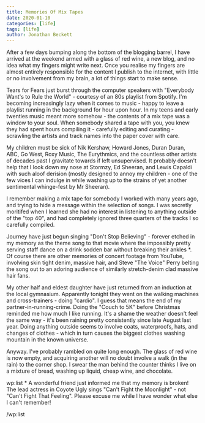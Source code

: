 ```yaml
---
title: Memories Of Mix Tapes
date: 2020-01-10
categories: [life]
tags: [life]
author: Jonathan Beckett
---
```


After a few days bumping along the bottom of the blogging barrel, I have arrived at the weekend armed with a glass of red wine, a new blog, and no idea what my fingers might write next. Once you realise my fingers are almost entirely responsible for the content I publish to the internet, with little or no involvement from my brain, a lot of things start to make sense.

Tears for Fears just burst through the computer speakers with "Everybody Want's to Rule the World" - courtesy of an 80s playlist from Spotify. I'm becoming increasingly lazy when it comes to music - happy to leave a playlist running in the background for hour upon hour. In my teens and early twenties music meant more somehow - the contents of a mix tape was a window to your soul. When somebody shared a tape with you, you knew they had spent hours compiling it - carefully editing and curating - scrawling the artists and track names into the paper cover with care.

My children must be sick of Nik Kershaw, Howard Jones, Duran Duran, ABC, Go West, Roxy Music, The Eurythmics, and the countless other artists of decades past I gravitate towards if left unsupervised. It probably doesn't help that I look down my nose at Stormzy, Ed Sheeran, and Lewis Capaldi with such aloof derision (mostly designed to annoy my children - one of the few vices I can indulge in while washing up to the strains of yet another sentimental whinge-fest by Mr Sheeran).

I remember making a mix tape for somebody I worked with many years ago, and trying to hide a message within the selection of songs. I was secretly moritifed when I learned she had no interest in listening to anything outside of the "top 40", and had completely ignored three quarters of the tracks I so carefully compiled.

Journey have just begun singing "Don't Stop Believing" - forever etched in my memory as the theme song to that movie where the impossibly pretty serving staff dance on a drink sodden bar without breaking their ankles *. Of course there are other memories of concert footage from YouTube, involving skin tight denim, massive hair, and Steve "The Voice" Perry belting the song out to an adoring audience of similarly stretch-denim clad massive hair fans.

My other half and eldest daughter have just returned from an induction at the local gymnasium. Apparently tonight they went on the walking machines and cross-trainers - doing "cardio". I guess that means the end of my partner-in-running-crime. Doing the "Couch to 5K" before Christmas reminded me how much I like running. It's a shame the weather doesn't feel the same way - it's been raining pretty consistently since late August last year. Doing anything outside seems to involve coats, waterproofs, hats, and changes of clothes - which in turn causes the biggest clothes washing mountain in the known universe.

Anyway. I've probably rambled on quite long enough. The glass of red wine is now empty, and acquiring another will no doubt involve a walk (in the rain) to the corner shop. I swear the man behind the counter thinks I live on a mixture of bread, washing up liquid, cheap wine, and chocolate.

wp:list  * A wonderful friend just informed me that my memory is broken! The lead actress in Coyote Ugly sings "Can't Fight the Moonlight" - not "Can't Fight That Feeling". Please excuse me while I have wonder what else I can't remember!

/wp:list 
